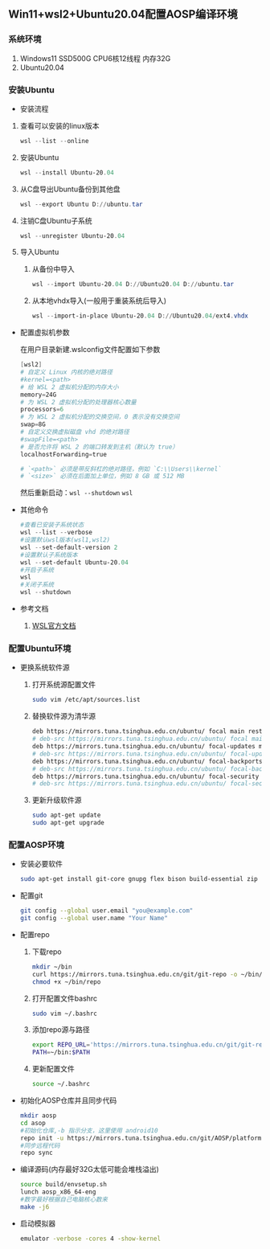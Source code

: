 ## Win11+wsl2+Ubuntu20.04配置AOSP编译环境

### 系统环境

1. Windows11  SSD500G  CPU6核12线程  内存32G
2. Ubuntu20.04

 ### 安装Ubuntu

* 安装流程

1. 查看可以安装的linux版本

   ```powershell
   wsl --list --online
   ```

   

2. 安装Ubuntu

   ````powershell
   wsl --install Ubuntu-20.04
   ````

3. 从C盘导出Ubuntu备份到其他盘

   ````powershell
   wsl --export Ubuntu D://ubuntu.tar
   ````

   

4. 注销C盘Ubuntu子系统

   ````powershell
   wsl --unregister Ubuntu-20.04
   ````

   

5. 导入Ubuntu

   1. 从备份中导入

      ```powershell
      wsl --import Ubuntu-20.04 D://Ubuntu20.04 D://ubuntu.tar
      ```

      
   
   2. 从本地vhdx导入(一般用于重装系统后导入)
   
      ```powershell
      wsl --import-in-place Ubuntu-20.04 D://Ubuntu20.04/ext4.vhdx
      ```
      
      

* 配置虚拟机参数

  在用户目录新建.wslconfig文件配置如下参数

  ```powershell
  [wsl2]
  # 自定义 Linux 内核的绝对路径
  #kernel=<path>
  # 给 WSL 2 虚拟机分配的内存大小
  memory=24G
  # 为 WSL 2 虚拟机分配的处理器核心数量
  processors=6
  # 为 WSL 2 虚拟机分配的交换空间，0 表示没有交换空间
  swap=8G
  # 自定义交换虚拟磁盘 vhd 的绝对路径
  #swapFile=<path>
  # 是否允许将 WSL 2 的端口转发到主机（默认为 true）
  localhostForwarding=true
  
  # `<path>` 必须是带反斜杠的绝对路径，例如 `C:\\Users\\kernel`
  # `<size>` 必须在后面加上单位，例如 8 GB 或 512 MB
  ```

  然后重新启动：`wsl --shutdown`   `wsl` 

* 其他命令

  ```powershell
  #查看已安装子系统状态
  wsl --list --verbose
  #设置默认wsl版本(wsl1,wsl2)
  wsl --set-default-version 2
  #设置默认子系统版本
  wsl --set-default Ubuntu-20.04
  #开启子系统
  wsl
  #关闭子系统
  wsl --shutdown
  ```

* 参考文档

  1. [WSL官方文档](https://learn.microsoft.com/zh-cn/windows/wsl/)

### 配置Ubuntu环境

* 更换系统软件源
  1. 打开系统源配置文件

     ```bash
     sudo vim /etc/apt/sources.list
     ```

     
  
  2. 替换软件源为清华源
  
      ```bash
      deb https://mirrors.tuna.tsinghua.edu.cn/ubuntu/ focal main restricted universe multiverse
      # deb-src https://mirrors.tuna.tsinghua.edu.cn/ubuntu/ focal main restricted universe multiverse
      deb https://mirrors.tuna.tsinghua.edu.cn/ubuntu/ focal-updates main restricted universe multiverse
      # deb-src https://mirrors.tuna.tsinghua.edu.cn/ubuntu/ focal-updates main restricted universe multiverse
      deb https://mirrors.tuna.tsinghua.edu.cn/ubuntu/ focal-backports main restricted universe multiverse
      # deb-src https://mirrors.tuna.tsinghua.edu.cn/ubuntu/ focal-backports main restricted universe multiverse
      deb https://mirrors.tuna.tsinghua.edu.cn/ubuntu/ focal-security main restricted universe multiverse
      # deb-src https://mirrors.tuna.tsinghua.edu.cn/ubuntu/ focal-security main restricted universe multiverse
      ```
  
  3. 更新升级软件源
  
     ```bash
     sudo apt-get update
     sudo apt-get upgrade
     ```
  
### 配置AOSP环境

* 安装必要软件
  
     ```bash
     sudo apt-get install git-core gnupg flex bison build-essential zip curl zlib1g-dev gcc-multilib g++-multilib libc6-dev-i386 libncurses5 lib32ncurses5-dev x11proto-core-dev libx11-dev lib32z1-dev libgl1-mesa-dev libxml2-utils xsltproc unzip fontconfig python
     ```
  
* 配置git
  ```bash
  git config --global user.email "you@example.com"
  git config --global user.name "Your Name"
  ```
  
* 配置repo
  
     1. 下载repo
        ```bash
        mkdir ~/bin
        curl https://mirrors.tuna.tsinghua.edu.cn/git/git-repo -o ~/bin/repo
        chmod +x ~/bin/repo
        ```
     
     2. 打开配置文件bashrc
        
        ````bash
        sudo vim ~/.bashrc
        ````
        
        
        
     3. 添加repo源与路径
        
        ```bash
        export REPO_URL='https://mirrors.tuna.tsinghua.edu.cn/git/git-repo'
        PATH=~/bin:$PATH
        ```
     
  4. 更新配置文件
     
     ````bash
     source ~/.bashrc
     ````
     
     
  
* 初始化AOSP仓库并且同步代码
  
  ```bash
  mkdir aosp 
  cd asop
  #初始化仓库,-b 指示分支，这里使用 android10
  repo init -u https://mirrors.tuna.tsinghua.edu.cn/git/AOSP/platform/manifest -b android-10.0.0_r41
  #同步远程代码
  repo sync
  ```
  
* 编译源码(内存最好32G太低可能会堆栈溢出)
  
  ```bash
  source build/envsetup.sh
  lunch aosp_x86_64-eng
  #数字最好根据自己电脑核心数来
  make -j6
  ```
  
* 启动模拟器
  
  ````bash
  emulator -verbose -cores 4 -show-kernel
  ````
  
  



